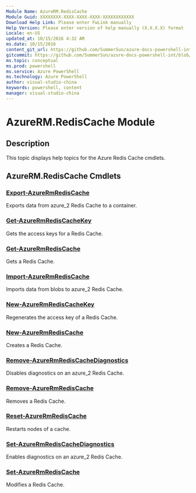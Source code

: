 ```yaml
---
Module Name: AzureRM.RedisCache
Module Guid: XXXXXXXX-XXXX-XXXX-XXXX-XXXXXXXXXXXX
Download Help Link: Please enter FwLink manually
Help Version: Please enter version of help manually (X.X.X.X) format
Locale: en-US
updated_at: 10/15/2016 4:32 AM
ms.date: 10/15/2016
content_git_url: https://github.com/SummerSun/azure-docs-powershell-int/blob/master/azureps-cmdlets-docs/ResourceManager/AzureRM.RedisCache/v1.0/CmdletMDs/AzureRM.RedisCache.md
gitcommit: https://github.com/SummerSun/azure-docs-powershell-int/blob/1bfd8e268acfc1799ad3f17c5a982578f54443cf/azureps-cmdlets-docs/ResourceManager/AzureRM.RedisCache/v1.0/CmdletMDs/AzureRM.RedisCache.md
ms.topic: conceptual
ms.prod: powershell
ms.service: Azure PowerShell
ms.technology: Azure PowerShell
author: visual-studio-china
keywords: powershell, content
manager: visual-studio-china
---
```


# AzureRM.RedisCache Module
## Description
This topic displays help topics for the Azure Redis Cache cmdlets. 

## AzureRM.RedisCache Cmdlets
### [Export-AzureRmRedisCache](Export-AzureRmRedisCache.md)
Exports data from azure_2 Redis Cache to a container.


### [Get-AzureRmRedisCacheKey](Get-AzureRmRedisCacheKey.md)
Gets the access keys for a Redis Cache.

### [Get-AzureRmRedisCache](Get-AzureRmRedisCache.md)
Gets a Redis Cache.


### [Import-AzureRmRedisCache](Import-AzureRmRedisCache.md)
Imports data from blobs to azure_2 Redis Cache.


### [New-AzureRmRedisCacheKey](New-AzureRmRedisCacheKey.md)
Regenerates the access key of a Redis Cache.

### [New-AzureRmRedisCache](New-AzureRmRedisCache.md)
Creates a Redis Cache.


### [Remove-AzureRmRedisCacheDiagnostics](Remove-AzureRmRedisCacheDiagnostics.md)
Disables diagnostics on an azure_2 Redis Cache.

### [Remove-AzureRmRedisCache](Remove-AzureRmRedisCache.md)
Removes a Redis Cache.


### [Reset-AzureRmRedisCache](Reset-AzureRmRedisCache.md)
Restarts nodes of a cache.


### [Set-AzureRmRedisCacheDiagnostics](Set-AzureRmRedisCacheDiagnostics.md)
Enables diagnostics on an azure_2 Redis Cache.


### [Set-AzureRmRedisCache](Set-AzureRmRedisCache.md)
Modifies a Redis Cache.



